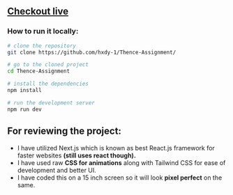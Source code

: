 ## [Checkout live](https://thence-assignment-by-hady.vercel.app/)

### How to run it locally: 

```bash
# clone the repository
git clone https://github.com/hxdy-1/Thence-Assignment/

# go to the cloned project
cd Thence-Assignment

# install the dependencies
npm install

# run the development server
npm run dev
```

## For reviewing the project:
- I have utilized Next.js which is known as best React.js framework for faster websites **(still uses react though).**
- I have used raw **CSS for animations** along with Tailwind CSS for ease of development and better UI.
- I have coded this on a 15 inch screen so it will look **pixel perfect** on the same.
